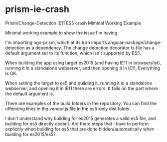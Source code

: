 # prism-ie-crash
Prism/Change-Detection IE11 ES5 crash Miminal Working Example

Minimal working example to show the issue I'm having.

I'm importing ngx-prism, which at its turn imports angular-package/change-detection as a dependency.
The change detection decorator ts file has a default argument set to its function, which isn't supported by ES5.

When building the app using target:es2015 (and having IE11 in browserslist), running it in a standalone webserver, and then opening it in IE11, Everything is OK.

When setting the target to es5 and building it, running it in a standalone webserver, and opening it in IE11 there are errors.
It fails on the part where the default argument is.

There are examples of the build folders in the repository. You can find the offending lines in the vendor.js file in the es5-only dist folder.

I don't understand why building for es2015 generates a valid es5 file, and building for es5 directly doesnt.
Are there steps that I have to perform explicitly when building for es5 that are done hidden/automatically when building for es2015/es5?

